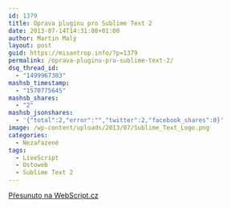 ```yaml
---
id: 1379
title: Oprava pluginu pro Sublime Text 2
date: 2013-07-14T14:31:08+01:00
author: Martin Malý
layout: post
guid: https://misantrop.info/?p=1379
permalink: /oprava-pluginu-pro-sublime-text-2/
dsq_thread_id:
  - "1499967303"
mashsb_timestamp:
  - "1570775645"
mashsb_shares:
  - "2"
mashsb_jsonshares:
  - '{"total":2,"error":"","twitter":2,"facebook_shares":0}'
image: /wp-content/uploads/2013/07/Sublime_Text_Logo.png
categories:
  - Nezařazené
tags:
  - LiveScript
  - Ostoweb
  - Sublime Text 2
---
```

[Přesunuto na WebScript.cz](https://webscript.cz/oprava-pluginu-pro-sublime-text-2/)